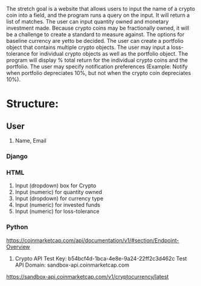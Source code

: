 The stretch goal is a website that allows users to input the name of a crypto coin into a field, and the program runs a query on the input. It will return a list of matches. The user can input quantity owned and monetary investment made. Because crypto coins may be fractionally owned, it will be a challenge to create a standard to measure against. The options for baseline currency are yetto be decided. The user can create a portfolio object that contains multiple crypto objects. The user may input a loss-tolerance for individual crypto objects as well as the portfolio object. The program will display % total return for the individual crypto coins and the portfolio. The user may specify notification preferences (Example: Notify when portfolio depreciates 10%, but not when the crypto coin depreciates 10%). 

# Structure:

## User 
1. Name, Email 
### Django

### HTML
1. Input (dropdown) box for Crypto 
2. Input (numeric) for quantity owned
3. Input (dropdown) for currency type
4. Input (numeric) for invested funds
5. Input (numeric) for loss-tolerance

### Python
https://coinmarketcap.com/api/documentation/v1/#section/Endpoint-Overview

1. Crypto API
Test Key: b54bcf4d-1bca-4e8e-9a24-22ff2c3d462c
Test API Domain: sandbox-api.coinmarketcap.com

https://sandbox-api.coinmarketcap.com/v1/cryptocurrency/latest